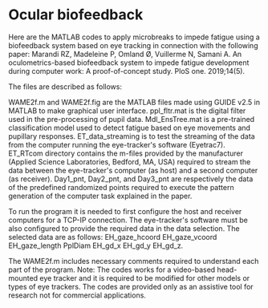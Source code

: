 # Ocular biofeedback
Here are the MATLAB codes to apply microbreaks to impede fatigue using a biofeedback system based on eye tracking in connection with the following paper:
Marandi RZ, Madeleine P, Omland Ø, Vuillerme N, Samani A. An oculometrics-based biofeedback system to impede fatigue development during computer work: A proof-of-concept study. PloS one. 2019;14(5).

The files are described as follows:

WAME2f.m and WAME2f.fig are the MATLAB files made using GUIDE v2.5 in MATLAB to make graphical user interface.
ppl_fltr.mat is the digital filter used in the pre-processing of pupil data.
Mdl_EnsTree.mat is a pre-trained classification model used to detect fatigue based on eye movements and pupillary responses.
ET_data_streaming is to test the streaming of the data from the computer running the eye-tracker's software (Eyetrac7).
ET_RTcom directory contains the m-files provided by the manufacturer (Applied Science Laboratories, Bedford, MA, USA) required to stream the data between the eye-tracker's computer (as host) and a second computer (as receiver). 
Day1_pnt, Day2_pnt, and Day3_pnt are respectively the data of the predefined randomized points required to execute the pattern generation of the computer task explained in the paper.

To run the program it is needed to first configure the host and receiver computers for a TCP-IP connection. The eye-tracker's software must be also configured to provide the required data in the data selection.
The selected data are as follows:
    EH_gaze_hcoord
    EH_gaze_vcoord
    EH_gaze_length
    PplDiam
    EH_gd_x
    EH_gd_y
    EH_gd_z.

The WAME2f.m includes necessary comments required to understand each part of the program.
Note: The codes works for a video-based head-mounted eye tracker and it is required to be modified for other models or types of eye trackers.
The codes are provided only as an assistive tool for research not for commercial applications.
 
